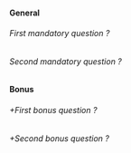 #### General

###### First mandatory question ?

###### Second mandatory question ?

#### Bonus

###### +First bonus question ?

###### +Second bonus question ?
